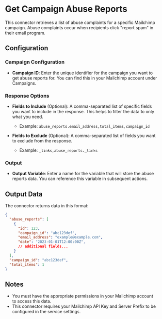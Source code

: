 # Get Campaign Abuse Reports

This connector retrieves a list of abuse complaints for a specific Mailchimp campaign. Abuse complaints occur when recipients click "report spam" in their email program.

## Configuration

### Campaign Configuration
- **Campaign ID**: Enter the unique identifier for the campaign you want to get abuse reports for. You can find this in your Mailchimp account under Campaigns.

### Response Options
- **Fields to Include** (Optional): A comma-separated list of specific fields you want to include in the response. This helps to filter the data to only what you need.
  - Example: `abuse_reports.email_address,total_items,campaign_id`

- **Fields to Exclude** (Optional): A comma-separated list of fields you want to exclude from the response.
  - Example: `_links,abuse_reports._links`

### Output
- **Output Variable**: Enter a name for the variable that will store the abuse reports data. You can reference this variable in subsequent actions.

## Output Data

The connector returns data in this format:

```json
{
  "abuse_reports": [
    {
      "id": 123,
      "campaign_id": "abc123def",
      "email_address": "example@example.com",
      "date": "2023-01-01T12:00:00Z",
      // additional fields...
    }
  ],
  "campaign_id": "abc123def",
  "total_items": 1
}
```

## Notes
- You must have the appropriate permissions in your Mailchimp account to access this data.
- This connector requires your Mailchimp API Key and Server Prefix to be configured in the service settings.